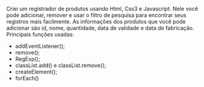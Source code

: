 Criei um registrador de produtos usando Html, Css3 e Javascript.
Nele você pode adicionar, remover e usar o filtro de pesquisa para encontrar seus registros mais facilmente.
As informações dos produtos que você pode adicionar são id, nome, quantidade, data de validade e data de fabricação.
Principais funções usadas:
- addEventListener();
- remove();
- RegExp();
- classList.add() e classList.remove();
- createElement();
- forEach()

